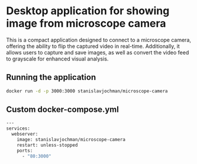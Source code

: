 # Desktop application for showing image from microscope camera

This is a compact application designed to connect to a microscope camera, offering the ability to flip the captured video in real-time. Additionally, it allows users to capture and save images, as well as convert the video feed to grayscale for enhanced visual analysis.

## Running the application

```bash
docker run -d -p 3000:3000 stanislavjochman/microscope-camera
```

## Custom docker-compose.yml

```dockerfile
---
services:
  webserver:
    image: stanislavjochman/microscope-camera
    restart: unless-stopped
    ports:
      - "80:3000"
```
